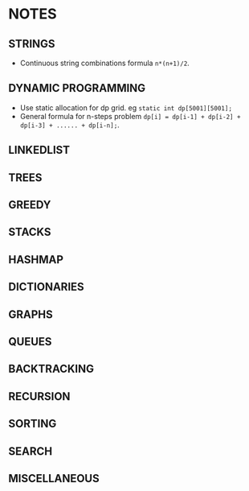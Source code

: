# NOTES 
## __STRINGS__
* Continuous string combinations formula `n*(n+1)/2`.

## __DYNAMIC PROGRAMMING__
* Use static allocation for dp grid. eg `static int dp[5001][5001];`
* General formula for n-steps problem `dp[i] = dp[i-1] + dp[i-2] + dp[i-3] + ...... + dp[i-n];`.

## __LINKEDLIST__

## __TREES__

## __GREEDY__

## __STACKS__

## __HASHMAP__

## __DICTIONARIES__

## __GRAPHS__

## __QUEUES__

## __BACKTRACKING__

## __RECURSION__

## __SORTING__

## __SEARCH__

## __MISCELLANEOUS__
